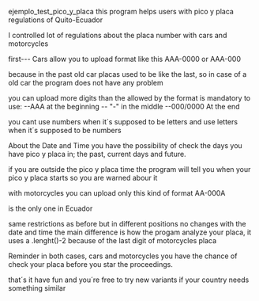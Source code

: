 ejemplo_test_pico_y_placa
this program helps users with pico y placa regulations of Quito-Ecuador

I controlled lot of regulations about the placa number with cars and motorcycles

first---
Cars allow you to upload format like this
AAA-0000
or 
AAA-000

because in the past old car placas used to be like the last, so in case of a old car the program does not have any problem

you can upload more digits than the allowed by the format
is mandatory to use:
--AAA at the beginning
-- "-" in the middle
--000/0000 At the end

you cant use numbers when it´s supposed to be letters and use letters when it´s supposed to be numbers

About the Date and Time
you have the possibility of check the days you have pico y placa in; the past, current days and future.

if you are outside the pico y placa time the program will tell you when your pico y placa starts so you are warned abour it


with motorcycles you can upload only this kind of format
AA-000A

is the only one in Ecuador 

same restrictions as before but in different positions 
no changes with the date and time
the main difference is how the progam analyze your placa, it uses a .lenght()-2 because of the last digit of motorcycles placa

Reminder
in both cases, cars and motorcycles you have the chance of check your placa before you star the proceedings.

that´s it have fun and you´re free to try new variants if your country needs something similar
